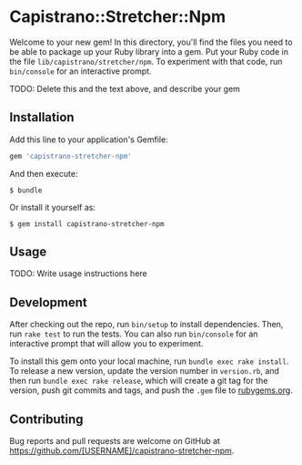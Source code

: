 # Capistrano::Stretcher::Npm

Welcome to your new gem! In this directory, you'll find the files you need to be able to package up your Ruby library into a gem. Put your Ruby code in the file `lib/capistrano/stretcher/npm`. To experiment with that code, run `bin/console` for an interactive prompt.

TODO: Delete this and the text above, and describe your gem

## Installation

Add this line to your application's Gemfile:

```ruby
gem 'capistrano-stretcher-npm'
```

And then execute:

    $ bundle

Or install it yourself as:

    $ gem install capistrano-stretcher-npm

## Usage

TODO: Write usage instructions here

## Development

After checking out the repo, run `bin/setup` to install dependencies. Then, run `rake test` to run the tests. You can also run `bin/console` for an interactive prompt that will allow you to experiment.

To install this gem onto your local machine, run `bundle exec rake install`. To release a new version, update the version number in `version.rb`, and then run `bundle exec rake release`, which will create a git tag for the version, push git commits and tags, and push the `.gem` file to [rubygems.org](https://rubygems.org).

## Contributing

Bug reports and pull requests are welcome on GitHub at https://github.com/[USERNAME]/capistrano-stretcher-npm.

